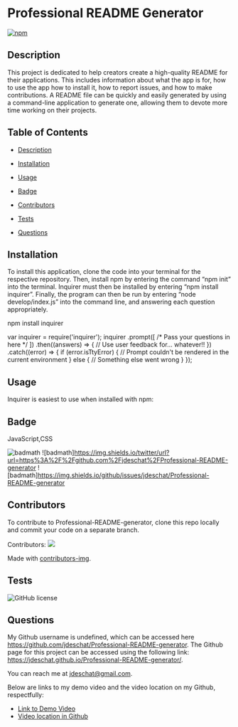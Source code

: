 # Professional README Generator

  [![npm](https://badge.fury.io/js/inquirer.svg)](http://badge.fury.io/js/inquirer) 
  ## Description
  This project is dedicated to help creators create a high-quality README for their applications. This includes information about what the app is for, how to use the app how to install it, how to report issues, and how to make contributions. A README file can be quickly and easily generated by using a command-line application to generate one, allowing them to devote more time working on their projects.

  ## Table of Contents
  - [Description](#description)
  - [Installation](#installation)
  - [Usage](#usage)
  
  - [Badge](#badge)
  - [Contributors](#contributors)
  - [Tests](#tests)
  - [Questions](#questions)

  ## Installation

  To install this application, clone the code into your terminal for the respective repository. Then, install npm by entering the command “npm init” into the terminal. Inquirer must then be installed by entering “npm install inquirer”. Finally, the program can then be run by entering “node develop/index.js” into the command line, and answering each question appropriately.

  npm install inquirer

  
  var inquirer = require('inquirer');
  inquirer
    .prompt([
      /* Pass your questions in here */
    ])
    .then((answers) => {
      // Use user feedback for... whatever!!
    })
    .catch((error) => {
      if (error.isTtyError) {
        // Prompt couldn't be rendered in the current environment
      } else {
        // Something else went wrong
      }
    });
 

  ## Usage
  Inquirer is easiest to use when installed with npm:

  

  ## Badge
  JavaScript,CSS
  
  ![badmath](https://img.shields.io/github/languages/top/jdeschat/Professional-README-generator)
  ![badmath]https://img.shields.io/twitter/url?url=https%3A%2F%2Fgithub.com%2Fjdeschat%2FProfessional-README-generator
  ![badmath]https://img.shields.io/github/issues/jdeschat/Professional-README-generator

  ## Contributors
  To contribute to Professional-README-generator, clone this repo locally and commit your code on a separate branch.

  Contributors:
<a href="https://github.com/jdeschat/Professional-README-generator/graphs/contributors">
  <img src="https://contrib.rocks/image?repo=jdeschat/Professional-README-generator" />
</a>

Made with [contributors-img](https://contrib.rocks).

  ## Tests
  ![GitHub license](https://img.shields.io/badge/test-100%25-success)

  ## Questions
  My Github username is undefined, which can be accessed here https://github.com/jdeschat/Professional-README-generator.
  The Github page for this project can be accessed using the following link: https://jdeschat.github.io/Professional-README-generator/.

  You can reach me at jdeschat@gmail.com.

  Below are links to my demo video and the video location on my Github, respectfully:
  - [Link to Demo Video](https://youtu.be/)
  - [Video location in Github](https://github.com/jdeschat/potential-enigma/tree/main/assets)
